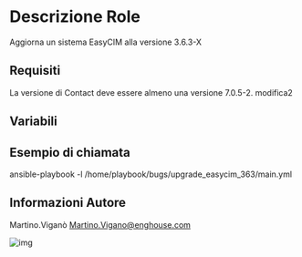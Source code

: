 Descrizione Role
=========
Aggiorna un sistema EasyCIM alla versione 3.6.3-X


Requisiti
------------
La versione di Contact deve essere almeno una versione 7.0.5-2.
modifica2

Variabili
--------------


Esempio di chiamata
----------------

ansible-playbook -l <gruppo host> /home/playbook/bugs/upgrade_easycim_363/main.yml

Informazioni Autore
------------------

Martino.Viganò
Martino.Vigano@enghouse.com

![img](https://encrypted-tbn0.gstatic.com/images?q=tbn:ANd9GcR4bE2jR67jq7q7PQsfqnGxj3o5qAHJxnYRejJyQReOTupEAF381g)
